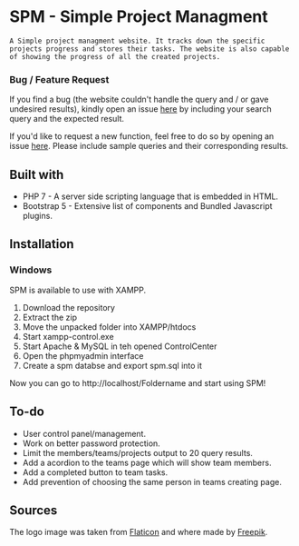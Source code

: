 # SPM - Simple Project Managment

`A Simple project managment website. It tracks down the specific projects progress and stores their tasks. The website is also capable of showing the progress of all the created projects.`
	
### Bug / Feature Request

If you find a bug (the website couldn't handle the query and / or gave undesired results), kindly open an issue [here](https://github.com/TheHypenosis/SimpleProjectManager/issues/new) by including your search query and the expected result.  
  
If you'd like to request a new function, feel free to do so by opening an issue [here](https://github.com/TheHypenosis/SimpleProjectManager/issues/new). Please include sample queries and their corresponding results.  

## Built with

* PHP 7 - A server side scripting language that is embedded in HTML.
* Bootstrap 5 - Extensive list of components and Bundled Javascript plugins.  

## Installation

### Windows

SPM is available to use with XAMPP.
1. Download the repository
2. Extract the zip
3. Move the unpacked folder into XAMPP/htdocs
4. Start xampp-control.exe
5. Start Apache & MySQL in teh opened ControlCenter
6. Open the phpmyadmin interface
7. Create a spm databse and export spm.sql into it

Now you can go to http://localhost/Foldername and start using SPM!


## To-do

* User control panel/management.
* Work on better password protection.
* Limit the members/teams/projects output to 20 query results.
* Add a acordion to the teams page which will show team members.
* Add a completed button to team tasks.
* Add prevention of choosing the same person in teams creating page.

## Sources

The logo image was taken from [Flaticon](https://www.flaticon.com/) and where made by [Freepik](https://www.freepik.com).